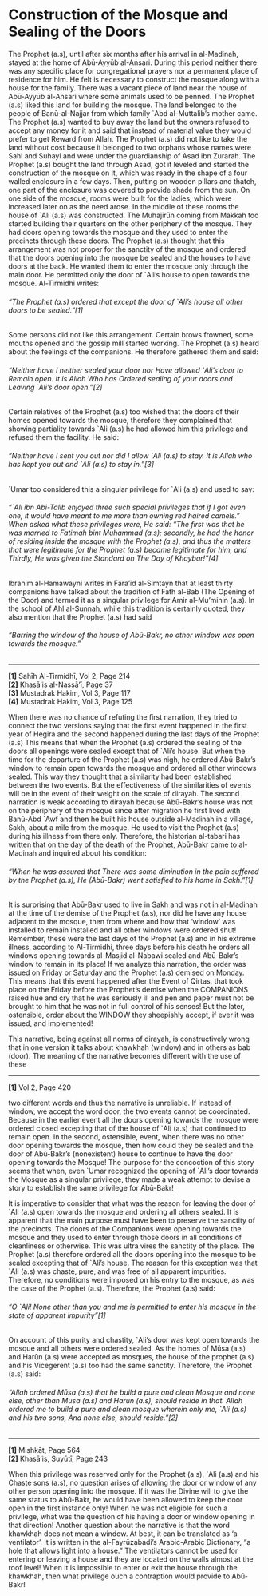 Construction of the Mosque and Sealing of the Doors
===================================================

The Prophet (a.s), until after six months after his arrival in
al-Madinah, stayed at the home of Abū-Ayyūb al-Ansari. During this
period neither there was any specific place for congregational prayers
nor a permanent place of residence for him. He felt is necessary to
construct the mosque along with a house for the family. There was a
vacant piece of land near the house of Abū-Ayyūb al-Ansari where some
animals used to be penned. The Prophet (a.s) liked this land for
building the mosque. The land belonged to the people of Banū-al-Najjar
from which family \`Abd al-Muttalib’s mother came. The Prophet (a.s)
wanted to buy away the land but the owners refused to accept any money
for it and said that instead of material value they would prefer to get
Reward from Allah. The Prophet (a.s) did not like to take the land
without cost because it belonged to two orphans whose names were Sahl
and Suhayl and were under the guardianship of Asad ibn Zurarah. The
Prophet (a.s) bought the land through Asad, got it leveled and started
the construction of the mosque on it, which was ready in the shape of a
four walled enclosure in a few days. Then, putting on wooden pillars and
thatch, one part of the enclosure was covered to provide shade from the
sun. On one side of the mosque, rooms were built for the ladies, which
were increased later on as the need arose. In the middle of these rooms
the house of \`Ali (a.s) was constructed. The Muhajirūn coming from
Makkah too started building their quarters on the other periphery of the
mosque. They had doors opening towards the mosque and they used to enter
the precincts through these doors. The Prophet (a.s) thought that this
arrangement was not proper for the sanctity of the mosque and ordered
that the doors opening into the mosque be sealed and the houses to have
doors at the back. He wanted them to enter the mosque only through the
main door. He permitted only the door of \`Ali’s house to open towards
the mosque. Al-Tirmidhi writes:

###### “The Prophet (a.s) ordered that except the door of \`Ali’s house all other doors to be sealed.”[1]

Some persons did not like this arrangement. Certain brows frowned, some
mouths opened and the gossip mill started working. The Prophet (a.s)
heard about the feelings of the companions. He therefore gathered them
and said:

###### “Neither have I neither sealed your door nor Have allowed \`Ali’s door to Remain open. It is Allah Who has Ordered sealing of your doors and Leaving \`Ali’s door open.”[2]

Certain relatives of the Prophet (a.s) too wished that the doors of
their homes opened towards the mosque, therefore they complained that
showing partiality towards \`Ali (a.s) he had allowed him this privilege
and refused them the facility. He said:

###### “Neither have I sent you out nor did I allow \`Ali (a.s) to stay. It is Allah who has kept you out and \`Ali (a.s) to stay in.”[3]

\`Umar too considered this a singular privilege for \`Ali (a.s) and used
to say:

###### “\`Ali ibn Abi-Talib enjoyed three such special privileges that if I got even one, it would have meant to me more than owning red haired camels.” When asked what these privileges were, He said: “The first was that he was married to Fatimah bint Muhammad (a.s); secondly, he had the honor of residing inside the mosque with the Prophet (a.s), and thus the matters that were legitimate for the Prophet (a.s) became legitimate for him, and Thirdly, He was given the Standard on The Day of Khaybar!”[4]

Ibrahim al-Hamawayni writes in Fara’id al-Simtayn that at least thirty
companions have talked about the tradition of Fath al-Bab (The Opening
of the Door) and termed it as a singular privilege for Amir al-Mu’minin
(a.s). In the school of Ahl al-Sunnah, while this tradition is certainly
quoted, they also mention that the Prophet (a.s) had said

###### “Barring the window of the house of Abū-Bakr, no other window was open towards the mosque.”

------------------------------------------------------------------------

**[1]** Sahīh Al-Tirmidhī, Vol 2, Page 214  
 **[2]** Khasā’is al-Nassā’ī, Page 37  
 **[3]** Mustadrak Hakim, Vol 3, Page 117  
 **[4]** Mustadrak Hakim, Vol 3, Page 125

When there was no chance of refuting the first narration, they tried to
connect the two versions saying that the first event happened in the
first year of Hegira and the second happened during the last days of the
Prophet (a.s) This means that when the Prophet (a.s) ordered the sealing
of the doors all openings were sealed except that of \`Ali’s house. But
when the time for the departure of the Prophet (a.s) was nigh, he
ordered Abū-Bakr’s window to remain open towards the mosque and ordered
all other windows sealed. This way they thought that a similarity had
been established between the two events. But the effectiveness of the
similarities of events will be in the event of their weight on the scale
of dirayah. The second narration is weak according to dirayah because
Abū-Bakr’s house was not on the periphery of the mosque since after
migration he first lived with Banū-Abd \`Awf and then he built his house
outside al-Madinah in a village, Sakh, about a mile from the mosque. He
used to visit the Prophet (a.s) during his illness from there only.
Therefore, the historian al-tabari has written that on the day of the
death of the Prophet, Abū-Bakr came to al-Madinah and inquired about his
condition:

###### “When he was assured that There was some diminution in the pain suffered by the Prophet (a.s), He (Abū-Bakr) went satisfied to his home in Sakh.”[1]

It is surprising that Abū-Bakr used to live in Sakh and was not in
al-Madinah at the time of the demise of the Prophet (a.s), nor did he
have any house adjacent to the mosque, then from where and how that
‘window’ was installed to remain installed and all other windows were
ordered shut! Remember, these were the last days of the Prophet (a.s)
and in his extreme illness, according to Al-Tirmidhi, three days before
his death he orders all windows opening towards al-Masjid al-Nabawi
sealed and Abū-Bakr’s window to remain in its place! If we analyze this
narration, the order was issued on Friday or Saturday and the Prophet
(a.s) demised on Monday. This means that this event happened after the
Event of Qirtas, that took place on the Friday before the Prophet’s
demise when the COMPANIONS raised hue and cry that he was seriously ill
and pen and paper must not be brought to him that he was not in full
control of his senses! But the later, ostensible, order about the WINDOW
they sheepishly accept, if ever it was issued, and implemented!

This narrative, being against all norms of dirayah, is constructively
wrong that in one version it talks about khawkhah (window) and in others
as bab (door). The meaning of the narrative becomes different with the
use of these

------------------------------------------------------------------------

**[1]** Vol 2, Page 420

two different words and thus the narrative is unreliable. If instead of
window, we accept the word door, the two events cannot be coordinated.
Because in the earlier event all the doors opening towards the mosque
were ordered closed excepting that of the house of \`Ali (a.s) that
continued to remain open. In the second, ostensible, event, when there
was no other door opening towards the mosque, then how could they be
sealed and the door of Abū-Bakr’s (nonexistent) house to continue to
have the door opening towards the Mosque! The purpose for the concoction
of this story seems that when, even \`Umar recognized the opening of
\`Ali’s door towards the Mosque as a singular privilege, they made a
weak attempt to devise a story to establish the same privilege for
Abū-Bakr!

It is imperative to consider that what was the reason for leaving the
door of \`Ali (a.s) open towards the mosque and ordering all others
sealed. It is apparent that the main purpose must have been to preserve
the sanctity of the precincts. The doors of the Companions were opening
towards the mosque and they used to enter through those doors in all
conditions of cleanliness or otherwise. This was ultra vires the
sanctity of the place. The Prophet (a.s) therefore ordered all the doors
opening into the mosque to be sealed excepting that of \`Ali’s house.
The reason for this exception was that \`Ali (a.s) was chaste, pure, and
was free of all apparent impurities. Therefore, no conditions were
imposed on his entry to the mosque, as was the case of the Prophet
(a.s). Therefore, the Prophet (a.s) said:

###### “O \`Ali! None other than you and me is permitted to enter his mosque in the state of apparent impurity”[1]

On account of this purity and chastity, \`Ali’s door was kept open
towards the mosque and all others were ordered sealed. As the homes of
Mūsa (a.s) and Harūn (a.s) were accepted as mosques, the house of the
prophet (a.s) and his Vicegerent (a.s) too had the same sanctity.
Therefore, the Prophet (a.s) said:

###### “Allah ordered Mūsa (a.s) that he build a pure and clean Mosque and none else, other than Mūsa (a.s) and Harūn (a.s), should reside in that. Allah ordered me to build a pure and clean mosque wherein only me, \`Ali (a.s) and his two sons, And none else, should reside.”[2]

------------------------------------------------------------------------

**[1]** Mishkāt, Page 564  
 **[2]** Khasā’is, Suyūtī, Page 243

When this privilege was reserved only for the Prophet (a.s), \`Ali (a.s)
and his Chaste sons (a.s), no question arises of allowing the door or
window of any other person opening into the mosque. If it was the Divine
will to give the same status to Abū-Bakr, he would have been allowed to
keep the door open in the first instance only! When he was not eligible
for such a privilege, what was the question of his having a door or
window opening in that direction! Another question about the narrative
is that the word khawkhah does not mean a window. At best, it can be
translated as ‘a ventilator’. It is written in the al-Fayrūzabadi’s
Arabic-Arabic Dictionary, “a hole that allows light into a house.” The
ventilators cannot be used for entering or leaving a house and they are
located on the walls almost at the roof level! When it is impossible to
enter or exit the house through the khawkhah, then what privilege ouch a
contraption would provide to Abū-Bakr!
